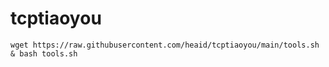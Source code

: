 # tcptiaoyou



```
wget https://raw.githubusercontent.com/heaid/tcptiaoyou/main/tools.sh & bash tools.sh
```
